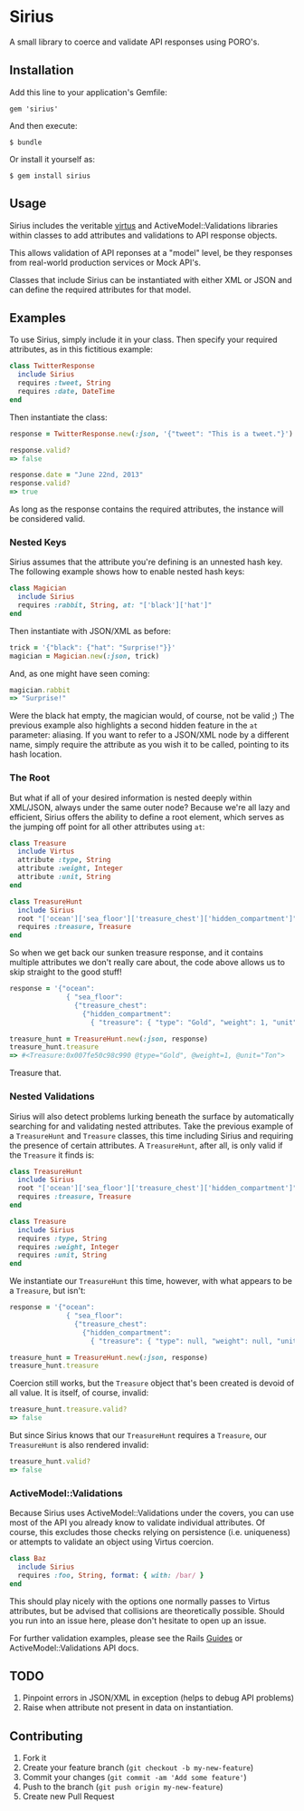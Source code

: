 # Sirius

A small library to coerce and validate API responses using PORO's.

## Installation

Add this line to your application's Gemfile:

    gem 'sirius'

And then execute:

    $ bundle

Or install it yourself as:

    $ gem install sirius

## Usage

Sirius includes the veritable [virtus](https://github.com/solnic/virtus) and ActiveModel::Validations
libraries within classes to add attributes and validations to API response objects.

This allows validation of API reponses at a "model" level, be they responses from real-world production services or Mock API's.

Classes that include Sirius can be instantiated with either XML or JSON and can define the required attributes for that model.

## Examples

To use Sirius, simply include it in your class.  Then specify your required attributes, as in this fictitious example:

```ruby
class TwitterResponse
  include Sirius
  requires :tweet, String
  requires :date, DateTime
end
```

Then instantiate the class:

```ruby
response = TwitterResponse.new(:json, '{"tweet": "This is a tweet."}')

response.valid?
=> false

response.date = "June 22nd, 2013"
response.valid?
=> true

```
As long as the response contains the required attributes, the instance will be considered valid.

### Nested Keys

Sirius assumes that the attribute you're defining is an unnested hash key.  The following example shows how to enable nested hash keys:
```ruby
class Magician
  include Sirius
  requires :rabbit, String, at: "['black']['hat']"
end
```
Then instantiate with JSON/XML as before:
```ruby
trick = '{"black": {"hat": "Surprise!"}}'
magician = Magician.new(:json, trick)
```
And, as one might have seen coming:
```ruby
magician.rabbit
=> "Surprise!"
```
Were the black hat empty, the magician would, of course, not be valid ;)
The previous example also highlights a second hidden feature in the `at` parameter: aliasing.
If you want to refer to a JSON/XML node by a different name, simply require the attribute as you wish it to be called, pointing to its hash location.

### The Root

But what if all of your desired information is nested deeply within XML/JSON, always under the same outer node?
Because we're all lazy and efficient, Sirius offers the ability to define a root element, which serves as the jumping off point for all other attributes using `at`:

```ruby
class Treasure
  include Virtus
  attribute :type, String
  attribute :weight, Integer
  attribute :unit, String
end

class TreasureHunt
  include Sirius
  root "['ocean']['sea_floor']['treasure_chest']['hidden_compartment']"
  requires :treasure, Treasure
end
```
So when we get back our sunken treasure response, and it contains multiple attributes we don't really care about, the code above allows us to skip straight to the good stuff!

```ruby
response = '{"ocean": 
              { "sea_floor": 
                {"treasure_chest": 
                  {"hidden_compartment": 
                    { "treasure": { "type": "Gold", "weight": 1, "unit": "Ton" }}}}}}'

treasure_hunt = TreasureHunt.new(:json, response)
treasure_hunt.treasure
=> #<Treasure:0x007fe50c98c990 @type="Gold", @weight=1, @unit="Ton">
``` 

Treasure that.

### Nested Validations
Sirius will also detect problems lurking beneath the surface by automatically searching for and validating nested attributes.
Take the previous example of a `TreasureHunt` and `Treasure` classes, this time including Sirius and requiring the presence of certain attributes.
A `TreasureHunt`, after all, is only valid if the `Treasure` it finds is:

```ruby
class TreasureHunt
  include Sirius
  root "['ocean']['sea_floor']['treasure_chest']['hidden_compartment']"
  requires :treasure, Treasure
end

class Treasure
  include Sirius
  requires :type, String
  requires :weight, Integer
  requires :unit, String
end
```
We instantiate our `TreasureHunt` this time, however, with what appears to be a `Treasure`, but isn't:

```ruby
response = '{"ocean": 
              { "sea_floor": 
                {"treasure_chest": 
                  {"hidden_compartment": 
                    { "treasure": { "type": null, "weight": null, "unit": null}}}}}}'

treasure_hunt = TreasureHunt.new(:json, response)
treasure_hunt.treasure
```
Coercion still works, but the `Treasure` object that's been created is devoid of all value.  It is itself, of course, invalid:

```ruby
treasure_hunt.treasure.valid?
=> false
```

But since Sirius knows that our `TreasureHunt` requires a `Treasure`, our `TreasureHunt` is also rendered invalid:

```ruby
treasure_hunt.valid?
=> false
```

### ActiveModel::Validations
Because Sirius uses ActiveModel::Validations under the covers, you can use most of the API you already know to validate individual attributes.
Of course, this excludes those checks relying on persistence (i.e. uniqueness) or attempts to validate an object using Virtus coercion.

```ruby
class Baz
  include Sirius
  requires :foo, String, format: { with: /bar/ }
end
```

This should play nicely with the options one normally passes to Virtus attributes, but be advised that collisions are theoretically possible.
Should you run into an issue here, please don't hesitate to open up an issue.

For further validation examples, please see the Rails [Guides](http://guides.rubyonrails.org/active_record_validations.html) or ActiveModel::Validations API docs.

## TODO

1. Pinpoint errors in JSON/XML in exception (helps to debug API problems)
2. Raise when attribute not present in data on instantiation.


## Contributing

1. Fork it
2. Create your feature branch (`git checkout -b my-new-feature`)
3. Commit your changes (`git commit -am 'Add some feature'`)
4. Push to the branch (`git push origin my-new-feature`)
5. Create new Pull Request
